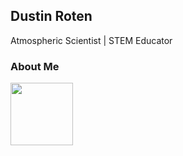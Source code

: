 ## Dustin Roten

Atmospheric Scientist | STEM Educator

### About Me
<img src="https://github.com/rotendd/rotendd.github.io/blob/master/PhysicsJump.PNG" style="width:100px;height:100px;">
